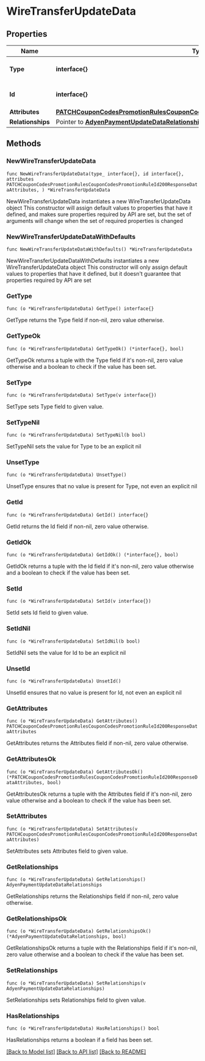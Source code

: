 # WireTransferUpdateData

## Properties

Name | Type | Description | Notes
------------ | ------------- | ------------- | -------------
**Type** | **interface{}** | The resource&#39;s type | 
**Id** | **interface{}** | The resource&#39;s id | 
**Attributes** | [**PATCHCouponCodesPromotionRulesCouponCodesPromotionRuleId200ResponseDataAttributes**](PATCHCouponCodesPromotionRulesCouponCodesPromotionRuleId200ResponseDataAttributes.md) |  | 
**Relationships** | Pointer to [**AdyenPaymentUpdateDataRelationships**](AdyenPaymentUpdateDataRelationships.md) |  | [optional] 

## Methods

### NewWireTransferUpdateData

`func NewWireTransferUpdateData(type_ interface{}, id interface{}, attributes PATCHCouponCodesPromotionRulesCouponCodesPromotionRuleId200ResponseDataAttributes, ) *WireTransferUpdateData`

NewWireTransferUpdateData instantiates a new WireTransferUpdateData object
This constructor will assign default values to properties that have it defined,
and makes sure properties required by API are set, but the set of arguments
will change when the set of required properties is changed

### NewWireTransferUpdateDataWithDefaults

`func NewWireTransferUpdateDataWithDefaults() *WireTransferUpdateData`

NewWireTransferUpdateDataWithDefaults instantiates a new WireTransferUpdateData object
This constructor will only assign default values to properties that have it defined,
but it doesn't guarantee that properties required by API are set

### GetType

`func (o *WireTransferUpdateData) GetType() interface{}`

GetType returns the Type field if non-nil, zero value otherwise.

### GetTypeOk

`func (o *WireTransferUpdateData) GetTypeOk() (*interface{}, bool)`

GetTypeOk returns a tuple with the Type field if it's non-nil, zero value otherwise
and a boolean to check if the value has been set.

### SetType

`func (o *WireTransferUpdateData) SetType(v interface{})`

SetType sets Type field to given value.


### SetTypeNil

`func (o *WireTransferUpdateData) SetTypeNil(b bool)`

 SetTypeNil sets the value for Type to be an explicit nil

### UnsetType
`func (o *WireTransferUpdateData) UnsetType()`

UnsetType ensures that no value is present for Type, not even an explicit nil
### GetId

`func (o *WireTransferUpdateData) GetId() interface{}`

GetId returns the Id field if non-nil, zero value otherwise.

### GetIdOk

`func (o *WireTransferUpdateData) GetIdOk() (*interface{}, bool)`

GetIdOk returns a tuple with the Id field if it's non-nil, zero value otherwise
and a boolean to check if the value has been set.

### SetId

`func (o *WireTransferUpdateData) SetId(v interface{})`

SetId sets Id field to given value.


### SetIdNil

`func (o *WireTransferUpdateData) SetIdNil(b bool)`

 SetIdNil sets the value for Id to be an explicit nil

### UnsetId
`func (o *WireTransferUpdateData) UnsetId()`

UnsetId ensures that no value is present for Id, not even an explicit nil
### GetAttributes

`func (o *WireTransferUpdateData) GetAttributes() PATCHCouponCodesPromotionRulesCouponCodesPromotionRuleId200ResponseDataAttributes`

GetAttributes returns the Attributes field if non-nil, zero value otherwise.

### GetAttributesOk

`func (o *WireTransferUpdateData) GetAttributesOk() (*PATCHCouponCodesPromotionRulesCouponCodesPromotionRuleId200ResponseDataAttributes, bool)`

GetAttributesOk returns a tuple with the Attributes field if it's non-nil, zero value otherwise
and a boolean to check if the value has been set.

### SetAttributes

`func (o *WireTransferUpdateData) SetAttributes(v PATCHCouponCodesPromotionRulesCouponCodesPromotionRuleId200ResponseDataAttributes)`

SetAttributes sets Attributes field to given value.


### GetRelationships

`func (o *WireTransferUpdateData) GetRelationships() AdyenPaymentUpdateDataRelationships`

GetRelationships returns the Relationships field if non-nil, zero value otherwise.

### GetRelationshipsOk

`func (o *WireTransferUpdateData) GetRelationshipsOk() (*AdyenPaymentUpdateDataRelationships, bool)`

GetRelationshipsOk returns a tuple with the Relationships field if it's non-nil, zero value otherwise
and a boolean to check if the value has been set.

### SetRelationships

`func (o *WireTransferUpdateData) SetRelationships(v AdyenPaymentUpdateDataRelationships)`

SetRelationships sets Relationships field to given value.

### HasRelationships

`func (o *WireTransferUpdateData) HasRelationships() bool`

HasRelationships returns a boolean if a field has been set.


[[Back to Model list]](../README.md#documentation-for-models) [[Back to API list]](../README.md#documentation-for-api-endpoints) [[Back to README]](../README.md)


